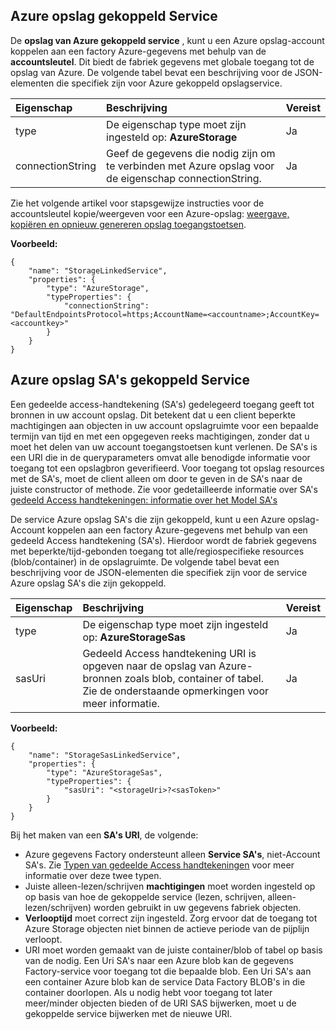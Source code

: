 ## <a name="azure-storage-linked-service"></a>Azure opslag gekoppeld Service

De **opslag van Azure gekoppeld service** , kunt u een Azure opslag-account koppelen aan een factory Azure-gegevens met behulp van de **accountsleutel**. Dit biedt de fabriek gegevens met globale toegang tot de opslag van Azure. De volgende tabel bevat een beschrijving voor de JSON-elementen die specifiek zijn voor Azure gekoppeld opslagservice.

| Eigenschap | Beschrijving | Vereist |
| :-------- | :----------- | :-------- |
| type | De eigenschap type moet zijn ingesteld op: **AzureStorage** | Ja |
| connectionString | Geef de gegevens die nodig zijn om te verbinden met Azure opslag voor de eigenschap connectionString. | Ja |

Zie het volgende artikel voor stapsgewijze instructies voor de accountsleutel kopie/weergeven voor een Azure-opslag: [weergave, kopiëren en opnieuw genereren opslag toegangstoetsen](../storage/storage-create-storage-account.md#view-copy-and-regenerate-storage-access-keys).

**Voorbeeld:**  
  
    {  
        "name": "StorageLinkedService",  
        "properties": {  
            "type": "AzureStorage",  
            "typeProperties": {  
                "connectionString": "DefaultEndpointsProtocol=https;AccountName=<accountname>;AccountKey=<accountkey>"  
            }  
        }  
    }  


## <a name="azure-storage-sas-linked-service"></a>Azure opslag SA's gekoppeld Service  
Een gedeelde access-handtekening (SA's) gedelegeerd toegang geeft tot bronnen in uw account opslag. Dit betekent dat u een client beperkte machtigingen aan objecten in uw account opslagruimte voor een bepaalde termijn van tijd en met een opgegeven reeks machtigingen, zonder dat u moet het delen van uw account toegangstoetsen kunt verlenen. De SA's is een URI die in de queryparameters omvat alle benodigde informatie voor toegang tot een opslagbron geverifieerd. Voor toegang tot opslag resources met de SA's, moet de client alleen om door te geven in de SA's naar de juiste constructor of methode. Zie voor gedetailleerde informatie over SA's [gedeeld Access handtekeningen: informatie over het Model SA's](../articles/storage/storage-dotnet-shared-access-signature-part-1.md)
  
De service Azure opslag SA's die zijn gekoppeld, kunt u een Azure opslag-Account koppelen aan een factory Azure-gegevens met behulp van een gedeeld Access handtekening (SA's). Hierdoor wordt de fabriek gegevens met beperkte/tijd-gebonden toegang tot alle/regiospecifieke resources (blob/container) in de opslagruimte. De volgende tabel bevat een beschrijving voor de JSON-elementen die specifiek zijn voor de service Azure opslag SA's die zijn gekoppeld. 

| Eigenschap | Beschrijving | Vereist |
| :-------- | :----------- | :-------- |
| type | De eigenschap type moet zijn ingesteld op: **AzureStorageSas**  | Ja |
| sasUri | Gedeeld Access handtekening URI is opgeven naar de opslag van Azure-bronnen zoals blob, container of tabel. Zie de onderstaande opmerkingen voor meer informatie. | Ja | 


**Voorbeeld:**
  
    {  
        "name": "StorageSasLinkedService",  
        "properties": {  
            "type": "AzureStorageSas",  
            "typeProperties": {  
                "sasUri": "<storageUri>?<sasToken>"   
            }  
        }  
    }  

Bij het maken van een **SA's URI**, de volgende:  

- Azure gegevens Factory ondersteunt alleen **Service SA's**, niet-Account SA's. Zie [Typen van gedeelde Access handtekeningen](../articles/storage/storage-dotnet-shared-access-signature-part-1.md#types-of-shared-access-signatures) voor meer informatie over deze twee typen.
- Juiste alleen-lezen/schrijven **machtigingen** moet worden ingesteld op op basis van hoe de gekoppelde service (lezen, schrijven, alleen-lezen/schrijven) worden gebruikt in uw gegevens fabriek objecten.
- **Verlooptijd** moet correct zijn ingesteld. Zorg ervoor dat de toegang tot Azure Storage objecten niet binnen de actieve periode van de pijplijn verloopt.
- URI moet worden gemaakt van de juiste container/blob of tabel op basis van de nodig. Een Uri SA's naar een Azure blob kan de gegevens Factory-service voor toegang tot die bepaalde blob. Een Uri SA's aan een container Azure blob kan de service Data Factory BLOB's in die container doorlopen. Als u nodig hebt voor toegang tot later meer/minder objecten bieden of de URI SAS bijwerken, moet u de gekoppelde service bijwerken met de nieuwe URI.   
